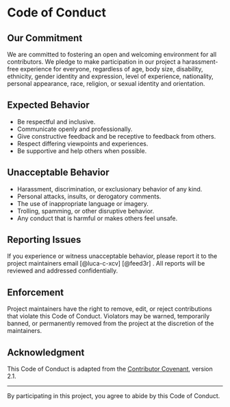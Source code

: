 # Code of Conduct

## Our Commitment
We are committed to fostering an open and welcoming environment for all contributors. We pledge to make participation in our project a harassment-free experience for everyone, regardless of age, body size, disability, ethnicity, gender identity and expression, level of experience, nationality, personal appearance, race, religion, or sexual identity and orientation.

## Expected Behavior
- Be respectful and inclusive.
- Communicate openly and professionally.
- Give constructive feedback and be receptive to feedback from others.
- Respect differing viewpoints and experiences.
- Be supportive and help others when possible.

## Unacceptable Behavior
- Harassment, discrimination, or exclusionary behavior of any kind.
- Personal attacks, insults, or derogatory comments.
- The use of inappropriate language or imagery.
- Trolling, spamming, or other disruptive behavior.
- Any conduct that is harmful or makes others feel unsafe.

## Reporting Issues
If you experience or witness unacceptable behavior, please report it to the project maintainers email [@luca-c-xcv] [@feed3r] . All reports will be reviewed and addressed confidentially.

## Enforcement
Project maintainers have the right to remove, edit, or reject contributions that violate this Code of Conduct. Violators may be warned, temporarily banned, or permanently removed from the project at the discretion of the maintainers.

## Acknowledgment
This Code of Conduct is adapted from the [Contributor Covenant](https://www.contributor-covenant.org/), version 2.1.

---
By participating in this project, you agree to abide by this Code of Conduct.

